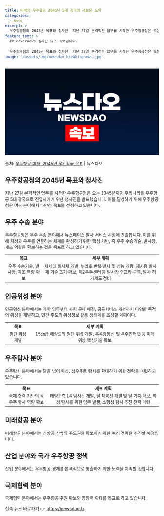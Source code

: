 ```yaml
---
title: 미래의 우주항공 2045년 5대 강국의 새로운 도약
categories:
  - News
excerpt: >
  우주항공청의 2045년 목표와 청사진  지난 27일 본격적인 업무를 시작한 우주항공청은 오는 2045년까지 …
feature_text: >
  ## navernews 실시간 뉴스 속보입니다.

  우주항공청의 2045년 목표와 청사진  지난 27일 본격적인 업무를 시작한 우주항공청은 오는 2045년까지 …
image: '/assets/img/newsdao_breakingnews.jpg'
---
```


![뉴스다오 속보](/assets/img/newsdao_breakingnews.jpg)

<p>출처: <a href="https://newsdao.kr/3979" rel="dofollow">우주항공 미래: 2045년 5대 강국 목표</a> | 뉴스다오</p>

<h2 data-ke-size="size26">우주항공청의 2045년 목표와 청사진</h2>
<p data-ke-size="size16">지난 27일 본격적인 업무를 시작한 우주항공청은 오는 2045년까지 우리나라를 우주항공 5대 강국으로 진입시키기 위한 청사진을 발표했습니다. 이를 달성하기 위해 우주항공청은 여러 분야에서 다양한 목표를 설정하고 있습니다.</p>

<h2 data-ke-size="size26">우주 수송 분야</h2>
<p data-ke-size="size16">우주항공청은 우주 수송 분야에서 뉴스페이스 발사 서비스 시장에 진출합니다. 이를 위해 지상과 우주를 연결하는 체계를 완성하기 위한 핵심 기반, 즉 우주 수송기술, 발사장, 제조 역량을 확보하는 것을 목표로 하고 있습니다.</p>

<table>
  <tr>
    <td style="text-align: center; height: 17px;"><b>목표</b></td>
    <td style="text-align: center; height: 17px;"><b>세부 계획</b></td>
  </tr>
  <tr>
    <td style="text-align: center; height: 17px;">우주 수송기술, 발사장, 제조 역량 확보</td>
    <td style="text-align: center; height: 17px;">차세대 발사체 개발, 누리호 반복 발사 및 성능 개량, 재사용 발사체 기술 조기 확보, 제2우주센터 등 발사장 인프라 구축, 발사 허가제도 정비</td>
  </tr>
</table>

<h2 data-ke-size="size26">인공위성 분야</h2>
<p data-ke-size="size16">인공위성 분야에서는 과학 임무부터 사회 문제 해결, 공공서비스 개선까지 다양한 목적의 위성을 개발하고, 민간 주도의 위성정보 활용 생태계를 조성할 계획이다.</p>

<table>
  <tr>
    <td style="text-align: center; height: 17px;"><b>목표</b></td>
    <td style="text-align: center; height: 17px;"><b>세부 계획</b></td>
  </tr>
  <tr>
    <td style="text-align: center; height: 17px;">첨단 위성 개발</td>
    <td style="text-align: center; height: 17px;">15㎝급 해상도의 첨단 위성 개발, 우주광통신 및 우주인터넷 등 미래 위성 핵심기술 확보</td>
  </tr>
</table>

<h2 data-ke-size="size26">우주탐사 분야</h2>
<p data-ke-size="size16">우주탐사 분야에서는 달을 넘어 화성, 심우주로 탐사를 확대하기 위한 전략을 마련하고 있습니다.</p>

<table>
  <tr>
    <td style="text-align: center; height: 17px;"><b>목표</b></td>
    <td style="text-align: center; height: 17px;"><b>세부 계획</b></td>
  </tr>
  <tr>
    <td style="text-align: center; height: 17px;">국제 협력 기반의 심우주 탐사 역량 확보</td>
    <td style="text-align: center; height: 17px;">태양관측 L4 탐사선 개발, 달 착륙선 개발 및 달 기지 확보, 화성 탐사를 위한 임무 발굴, 소행성 탐사 추진 전략 마련</td>
  </tr>
</table>

<h2 data-ke-size="size26">미래항공 분야</h2>
<p data-ke-size="size16">미래항공 분야에서는 신항공 산업의 주도권을 확보하기 위한 여러 전략을 추진할 예정입니다.</p>

<h2 data-ke-size="size26">산업 분야와 국가 우주항공 정책</h2>
<p data-ke-size="size16">산업 분야에서는 우주항공 경제를 본격적으로 창출하기 위한 노력을 지속할 것입니다.</p>

<h2 data-ke-size="size26">국제협력 분야</h2>
<p data-ke-size="size16">국제협력 분야에서는 우주항공 주권 확보와 영향력 확대를 목표로 하고 있습니다.</p> 

신속 뉴스 바로가기 👉 <a href="https://newsdao.kr" rel="dofollow">https://newsdao.kr</a>


